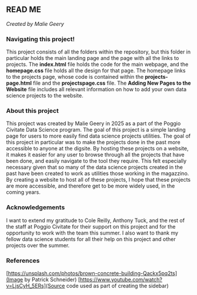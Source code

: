 ## READ ME
*Created by Malie Geery*

### Navigating this project!
This project consists of all the folders within the repository, but this folder in particular holds the main landing page and the page with all the links to projects. The **index.html** file holds the code for the main webpage, and the **homepage.css** file holds all the design for that page. The homepage links to the projects page, whose code is contained within the **projects-page.html** file and the **projectspage.css** file. The **Adding New Pages to the Website** file includes all relevant information on how to add your own data science projects to the website.

### About this project
This project was created by Malie Geery in 2025 as a part of the Poggio Civitate Data Science program. The goal of this project is a simple landing page for users to more easily find data science projects utilities. The goal of this project in particular was to make the projects done in the past more accessible to anyone at the digsite. By hosting these projects on a website, it makes it easier for any user to browse through all the projects that have been done, and easily navigate to the tool they require. This felt especially necessary given that so many of the data science projects created in the past have been created to work as utilities those working in the magazzino. By creating a website to host all of these projects, I hope that these projects are more accessible, and therefore get to be more widely used, in the coming years.

### Acknowledgements
I want to extend my gratitude to Cole Reilly, Anthony Tuck, and the rest of the staff at Poggio Civitate for their support on this project and for the opportunity to work with the team this summer. I also want to thank my fellow data science students for all their help on this project and other projects over the summer.

### References
[https://unsplash.com/photos/brown-concrete-building-Qackx5pq2ts](Image by Patrick Schneider)
[https://www.youtube.com/watch?v=LjsCyH_5ERs](Source code used as part of creating the sidebar)
